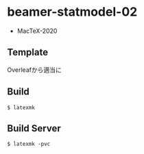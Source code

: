 # beamer-statmodel-02

- MacTeX-2020


## Template

Overleafから適当に


## Build

```
$ latexmk
```


## Build Server

```
$ latexmk -pvc
```
